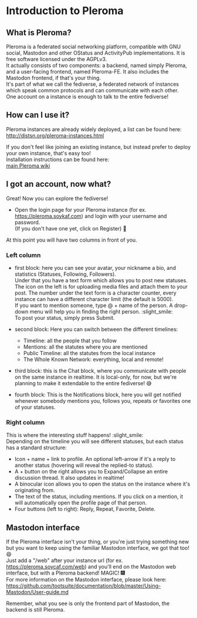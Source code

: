 # Introduction to Pleroma
## What is Pleroma?
Pleroma is a federated social networking platform, compatible with GNU social, Mastodon and other OStatus and ActivityPub implementations. It is free software licensed under the AGPLv3.  
It actually consists of two components: a backend, named simply Pleroma, and a user-facing frontend, named Pleroma-FE. It also includes the Mastodon frontend, if that's your thing.  
It's part of what we call the fediverse, a federated network of instances which speak common protocols and can communicate with each other.  
One account on a instance is enough to talk to the entire fediverse!
  
## How can I use it?

Pleroma instances are already widely deployed, a list can be found here:  
http://distsn.org/pleroma-instances.html

If you don't feel like joining an existing instance, but instead prefer to deploy your own instance, that's easy too!  
Installation instructions can be found here:  
[main Pleroma wiki](/)
  
## I got an account, now what?
Great! Now you can explore the fediverse!  
- Open the login page for your Pleroma instance (for ex. https://pleroma.soykaf.com) and login with your username and password.  
(If you don't have one yet, click on Register) :slightly_smiling_face:  

At this point you will have two columns in front of you.

### Left column
- first block: here you can see your avatar, your nickname a bio, and statistics (Statuses, Following, Followers).  
Under that you have a text form which allows you to post new statuses. The icon on the left is for uploading media files and attach them to your post. The number under the text form is a character counter, every instance can have a different character limit (the default is 5000).  
If you want to mention someone, type @ + name of the person. A drop-down menu will help you in finding the right person. :slight_smile:   
To post your status, simply press Submit.

- second block: Here you can switch between the different timelines:
  - Timeline: all the people that you follow
  - Mentions: all the statutes where you are mentioned
  - Public Timeline: all the statutes from the local instance
  - The Whole Known Network: everything, local and remote!

- third block: this is the Chat block, where you communicate with people on the same instance in realtime. It is local-only, for now, but we're planning to make it extendable to the entire fediverse! :sweat_smile:

- fourth block: This is the Notifications block, here you will get notified whenever somebody mentions you, follows you, repeats or favorites one of your statuses.

### Right column
This is where the interesting stuff happens! :slight_smile:   
Depending on the timeline you will see different statuses, but each status has a standard structure:
- Icon + name + link to profile. An optional left-arrow if it's a reply to another status (hovering will reveal the replied-to status).
- A + button on the right allows you to Expand/Collapse an entire discussion thread. It also updates in realtime!
- A binocular icon allows you to open the status on the instance where it's originating from.
- The text of the status, including mentions. If you click on a mention, it will automatically open the profile page of that person.
- Four buttons (left to right): Reply, Repeat, Favorite, Delete.

## Mastodon interface
If the Pleroma interface isn't your thing, or you're just trying something new but you want to keep using the familiar Mastodon interface, we got that too! :smile:  
Just add a "/web" after your instance url (for ex. https://pleroma.soycaf.com/web) and you'll end on the Mastodon web interface, but with a Pleroma backend! MAGIC! :fireworks:  
For more information on the Mastodon interface, please look here:  
https://github.com/tootsuite/documentation/blob/master/Using-Mastodon/User-guide.md

Remember, what you see is only the frontend part of Mastodon, the backend is still Pleroma.
